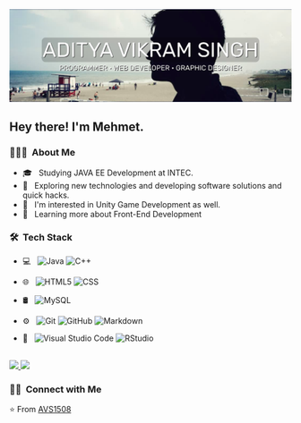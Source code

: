 <img src="https://raw.githubusercontent.com/AVS1508/AVS1508/master/assets/Aditya%20Vikram%20Singh%20Banner.png">

<h2> Hey there! I'm Mehmet.</h2>

<h3> 👨🏻‍💻 &nbsp;About Me </h3>

- 🎓 &nbsp; Studying JAVA EE Development at INTEC.
- 🤔 &nbsp; Exploring new technologies and developing software solutions and quick hacks.
- 👀 &nbsp; I'm interested in Unity Game Development as well. 
- 🌱 &nbsp; Learning more about Front-End Development  

<h3> 🛠 &nbsp;Tech Stack</h3>

- 💻 &nbsp;
  ![Java](https://img.shields.io/badge/-Java-333333?style=flat&logo=Java&logoColor=007396)
  ![C++](https://img.shields.io/badge/-C++-333333?style=flat&logo=C%2B%2B&logoColor=00599C)

- 🌐 &nbsp;
  ![HTML5](https://img.shields.io/badge/-HTML5-333333?style=flat&logo=HTML5)
  ![CSS](https://img.shields.io/badge/-CSS-333333?style=flat&logo=CSS3&logoColor=1572B6)
 

- 🛢 &nbsp;
  ![MySQL](https://img.shields.io/badge/-MySQL-333333?style=flat&logo=mysql)

- ⚙️ &nbsp;
  ![Git](https://img.shields.io/badge/-Git-333333?style=flat&logo=git)
  ![GitHub](https://img.shields.io/badge/-GitHub-333333?style=flat&logo=github)
  ![Markdown](https://img.shields.io/badge/-Markdown-333333?style=flat&logo=markdown)
- 🔧 &nbsp;
  ![Visual Studio Code](https://img.shields.io/badge/-Visual%20Studio%20Code-333333?style=flat&logo=visual-studio-code&logoColor=007ACC)
  ![RStudio](https://img.shields.io/badge/-RStudio-333333?style=flat&logo=rstudio)
 

<br/>

<a href="https://github.com/mehmet3317">
  <img height="180em" src="https://github-readme-stats.vercel.app/api?username=mehmet3317&theme=buefy&show_icons=true" />
  <img height="180em" src="https://github-readme-stats.vercel.app/api/top-langs/?username=mehmet3317&theme=buefy&layout=compact" />
</a>

<br/>

<h3> 🤝🏻 &nbsp;Connect with Me </h3>


⭐️ From [AVS1508](https://github.com/AVS1508)
